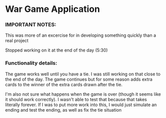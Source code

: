 # War Game Application

### IMPORTANT NOTES:
This was more of an excercise for in developing something quickly than a real project

Stopped working on it at the end of the day (5:30) 

### Functionality details:
The game works well until you have a tie. I was still working on that close to the end of the day. The game continues but for some reason adds extra cards to the winner of the extra cards drawn after the tie.

I'm also not sure what happens when the game is over (though it seems like it should work correctly). I wasn't able to test that because that takes literally forever. If I was to put more work into this, I would just simulate an ending and test the ending, as well as fix the tie situation